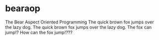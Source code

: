 # bearaop
The Bear Aspect Oriented Programming
The quick brown fox jumps over the lazy dog. The quick brown fox jumps over the lazy dog.
The fox can jump!?
How can the fox jump!???